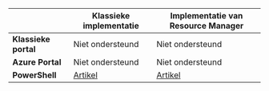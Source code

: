 |  | **Klassieke implementatie**  | **Implementatie van Resource Manager**|
|-----------------------------|-------------|---------------------|
| **Klassieke portal**          | Niet ondersteund          | Niet ondersteund                  |
| **Azure Portal**            | Niet ondersteund         | Niet ondersteund                  |
| **PowerShell** | [Artikel](../articles/expressroute/expressroute-howto-coexist-classic.md) | [Artikel](../articles/expressroute/expressroute-howto-coexist-resource-manager.md) |



<!--HONumber=ago16_HO4-->


